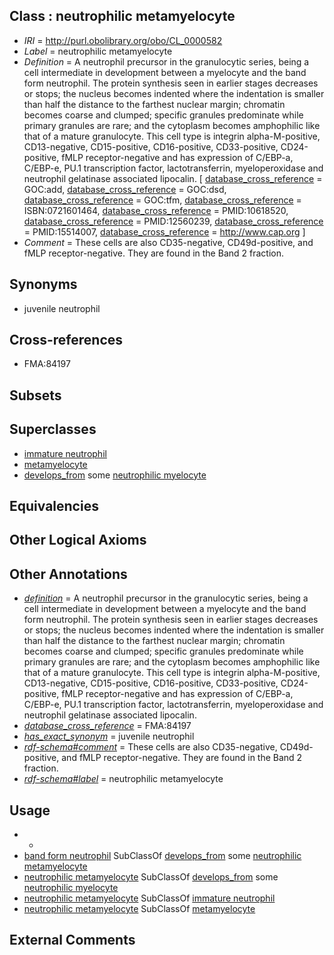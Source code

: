 
## Class : neutrophilic metamyelocyte

 * *IRI* = http://purl.obolibrary.org/obo/CL_0000582
 * *Label* = neutrophilic metamyelocyte
 * *Definition* = A neutrophil precursor in the granulocytic series, being a cell intermediate in development between a myelocyte and the band form neutrophil. The protein synthesis seen in earlier stages decreases or stops; the nucleus becomes indented where the indentation is smaller than half the distance to the farthest nuclear margin; chromatin becomes coarse and clumped; specific granules predominate while primary granules are rare; and the cytoplasm becomes amphophilic like that of a mature granulocyte. This cell type is integrin alpha-M-positive, CD13-negative, CD15-positive, CD16-positive, CD33-positive, CD24-positive, fMLP receptor-negative and has expression of C/EBP-a, C/EBP-e, PU.1 transcription factor, lactotransferrin, myeloperoxidase and neutrophil gelatinase associated lipocalin. [ [database_cross_reference](../../ef/oboInOwl#hasDbXref.md) = GOC:add, [database_cross_reference](../../ef/oboInOwl#hasDbXref.md) = GOC:dsd, [database_cross_reference](../../ef/oboInOwl#hasDbXref.md) = GOC:tfm, [database_cross_reference](../../ef/oboInOwl#hasDbXref.md) = ISBN:0721601464, [database_cross_reference](../../ef/oboInOwl#hasDbXref.md) = PMID:10618520, [database_cross_reference](../../ef/oboInOwl#hasDbXref.md) = PMID:12560239, [database_cross_reference](../../ef/oboInOwl#hasDbXref.md) = PMID:15514007, [database_cross_reference](../../ef/oboInOwl#hasDbXref.md) = http://www.cap.org ]
 * *Comment* = These cells are also CD35-negative, CD49d-positive, and fMLP receptor-negative. They are found in the Band 2 fraction.

## Synonyms

 * juvenile neutrophil

## Cross-references

 * FMA:84197

## Subsets


## Superclasses

 * [immature neutrophil](../../CL/76/CL_0000776.md)
 * [metamyelocyte](../../CL/92/CL_0002192.md)
 * [develops_from](../../RO/02/RO_0002202.md) some [neutrophilic myelocyte](../../CL/80/CL_0000580.md)

## Equivalencies


## Other Logical Axioms


## Other Annotations

 * *[definition](../../IAO/15/IAO_0000115.md)* = A neutrophil precursor in the granulocytic series, being a cell intermediate in development between a myelocyte and the band form neutrophil. The protein synthesis seen in earlier stages decreases or stops; the nucleus becomes indented where the indentation is smaller than half the distance to the farthest nuclear margin; chromatin becomes coarse and clumped; specific granules predominate while primary granules are rare; and the cytoplasm becomes amphophilic like that of a mature granulocyte. This cell type is integrin alpha-M-positive, CD13-negative, CD15-positive, CD16-positive, CD33-positive, CD24-positive, fMLP receptor-negative and has expression of C/EBP-a, C/EBP-e, PU.1 transcription factor, lactotransferrin, myeloperoxidase and neutrophil gelatinase associated lipocalin.
 * *[database_cross_reference](../../ef/oboInOwl#hasDbXref.md)* = FMA:84197
 * *[has_exact_synonym](../../ym/oboInOwl#hasExactSynonym.md)* = juvenile neutrophil
 * *[rdf-schema#comment](../../nt/rdf-schema#comment.md)* = These cells are also CD35-negative, CD49d-positive, and fMLP receptor-negative. They are found in the Band 2 fraction.
 * *[rdf-schema#label](../../el/rdf-schema#label.md)* = neutrophilic metamyelocyte

## Usage

 * -
 * [band form neutrophil](../../CL/60/CL_0000560.md) SubClassOf [develops_from](../../RO/02/RO_0002202.md) some [neutrophilic metamyelocyte](../../CL/82/CL_0000582.md)
 * [neutrophilic metamyelocyte](../../CL/82/CL_0000582.md) SubClassOf [develops_from](../../RO/02/RO_0002202.md) some [neutrophilic myelocyte](../../CL/80/CL_0000580.md)
 * [neutrophilic metamyelocyte](../../CL/82/CL_0000582.md) SubClassOf [immature neutrophil](../../CL/76/CL_0000776.md)
 * [neutrophilic metamyelocyte](../../CL/82/CL_0000582.md) SubClassOf [metamyelocyte](../../CL/92/CL_0002192.md)

## External Comments

